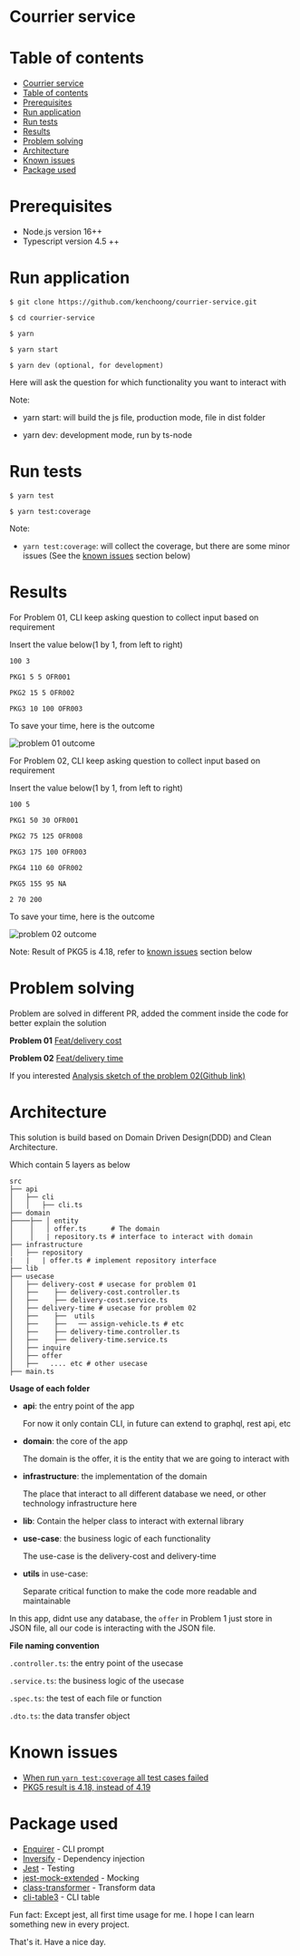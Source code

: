# Courrier service

# Table of contents

- [Courrier service](#courrier-service)
- [Table of contents](#table-of-contents)
- [Prerequisites](#prerequisites)
- [Run application](#run-application)
- [Run tests](#run-tests)
- [Results](#results)
- [Problem solving](#problem-solving)
- [Architecture](#architecture)
- [Known issues](#known-issues)
- [Package used](#package-used)

# Prerequisites

- Node.js version 16++
- Typescript version 4.5 ++

# Run application

    $ git clone https://github.com/kenchoong/courrier-service.git

    $ cd courrier-service

    $ yarn

    $ yarn start

    $ yarn dev (optional, for development)

Here will ask the question for which functionality you want to interact with

Note:

- yarn start: will build the js file, production mode, file in dist folder

- yarn dev: development mode, run by ts-node

# Run tests

    $ yarn test

    $ yarn test:coverage

Note:

- `yarn test:coverage`: will collect the coverage, but there are some minor issues (See the [known issues](#known-issues) section below)

# Results

For Problem 01, CLI keep asking question to collect input based on requirement

Insert the value below(1 by 1, from left to right)

```
100 3

PKG1 5 5 OFR001

PKG2 15 5 OFR002

PKG3 10 100 OFR003
```

To save your time, here is the outcome

![problem 01 outcome](./result/delivery-cost.png)

For Problem 02, CLI keep asking question to collect input based on requirement

Insert the value below(1 by 1, from left to right)

```
100 5

PKG1 50 30 OFR001

PKG2 75 125 OFR008

PKG3 175 100 OFR003

PKG4 110 60 OFR002

PKG5 155 95 NA

2 70 200
```

To save your time, here is the outcome

![problem 02 outcome](./result/delivery-time.png)

Note: Result of PKG5 is 4.18, refer to [known issues](#known-issues) section below

# Problem solving

Problem are solved in different PR, added the comment inside the code for better explain the solution

**Problem 01**
[Feat/delivery cost](https://github.com/kenchoong/courrier-service/pull/1)

**Problem 02**
[Feat/delivery time](https://github.com/kenchoong/courrier-service/pull/3)

If you interested
[Analysis sketch of the problem 02(Github link)](./result/sketch.png)

# Architecture

This solution is build based on Domain Driven Design(DDD) and Clean Architecture.

Which contain 5 layers as below

```
src
├── api
│   ├── cli
│   │   ├── cli.ts
├── domain
├────├── │ entity
│    │   │ offer.ts      # The domain
│    │   | repository.ts # interface to interact with domain
├── infrastructure
│   ├── repository
|   |   | offer.ts # implement repository interface
├── lib
├── usecase
│   ├── delivery-cost # usecase for problem 01
│   ├──    ├── delivery-cost.controller.ts
│   ├──    ├── delivery-cost.service.ts
│   ├── delivery-time # usecase for problem 02
│   ├──    ├──  utils
│   ├──    ├──   ── assign-vehicle.ts # etc
│   ├──    ├── delivery-time.controller.ts
│   ├──    ├── delivery-time.service.ts
│   ├── inquire
│   ├── offer
│   ├──   .... etc # other usecase
├── main.ts
```

**Usage of each folder**

- **api**: the entry point of the app

  For now it only contain CLI, in future can extend to graphql, rest api, etc

- **domain**: the core of the app

  The domain is the offer, it is the entity that we are going to interact with

- **infrastructure**: the implementation of the domain

  The place that interact to all different database we need, or other technology infrastructure here

- **lib**:
  Contain the helper class to interact with external library

- **use-case**: the business logic of each functionality

  The use-case is the delivery-cost and delivery-time

- **utils** in use-case:

  Separate critical function to make the code more readable and maintainable

In this app, didnt use any database, the `offer` in Problem 1 just store in JSON file, all our code is interacting with the JSON file.

**File naming convention**

`.controller.ts`: the entry point of the usecase

`.service.ts`: the business logic of the usecase

`.spec.ts`: the test of each file or function

`.dto.ts`: the data transfer object

# Known issues

- [When run `yarn test:coverage` all test cases failed](https://github.com/kenchoong/courrier-service/issues/7)
- [ PKG5 result is 4.18, instead of 4.19](https://github.com/kenchoong/courrier-service/issues/6)

# Package used

- [Enquirer](https://www.npmjs.com/package/enquirer) - CLI prompt
- [Inversify](https://inversify.io/) - Dependency injection
- [Jest](https://jestjs.io/) - Testing
- [jest-mock-extended](https://www.npmjs.com/package/jest-mock-extended) - Mocking
- [class-transformer](https://www.npmjs.com/package/class-transformer) - Transform data
- [cli-table3](https://www.npmjs.com/package/cli-table3) - CLI table

Fun fact: Except jest, all first time usage for me. I hope I can learn something new in every project.

That's it. Have a nice day.
